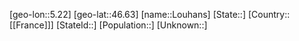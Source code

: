 ﻿---
location: [46.63,5.22]
mapzoom: [7,12] 
mapmarker: city 
type: City
tags:
- geo/City


SpocWebEntityId: 32106
isDeleted: false
confidential: public

---
[geo-lon::5.22]
[geo-lat::46.63]
[name::Louhans]
[State::]
[Country::[[France]]]
[StateId::]
[Population::]
[Unknown::]

